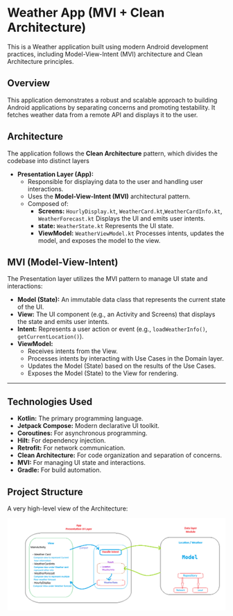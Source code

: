 # Weather App (MVI + Clean Architecture)

This is a Weather application built using modern Android development practices, including Model-View-Intent (MVI) architecture and Clean Architecture principles.

## Overview

This application demonstrates a robust and scalable approach to building Android applications by separating concerns and promoting testability. It fetches weather data from a remote API and displays it to the user.

## Architecture

The application follows the **Clean Architecture** pattern, which divides the codebase into distinct layers

*   **Presentation Layer (App):**
    *   Responsible for displaying data to the user and handling user interactions.
    *   Uses the **Model-View-Intent (MVI)** architectural pattern.
    *   Composed of:
        *   **Screens:** `HourlyDisplay.kt`, `WeatherCard.kt`,`WeatherCardInfo.kt`, `WeatherForecast.kt` Displays the UI and emits user intents.
        *   **state:** `WeatherState.kt` Represents the UI state.
        *   **ViewModel:** `WeatherViewModel.kt` Processes intents, updates the model, and exposes the model to the view.

## MVI (Model-View-Intent)

The Presentation layer utilizes the MVI pattern to manage UI state and interactions:

*   **Model (State):** An immutable data class that represents the current state of the UI.
*   **View:** The UI component (e.g., an Activity and Screens) that displays the state and emits user intents.
*   **Intent:** Represents a user action or event (e.g., `loadWeatherInfo()`, `getCurrentLocation()`).
*   **ViewModel:**
    *   Receives intents from the View.
    *   Processes intents by interacting with Use Cases in the Domain layer.
    *   Updates the Model (State) based on the results of the Use Cases.
    *   Exposes the Model (State) to the View for rendering.



-----------------
## Technologies Used

*   **Kotlin:** The primary programming language.
*   **Jetpack Compose:** Modern declarative UI toolkit.
*   **Coroutines:** For asynchronous programming.
*   **Hilt:** For dependency injection.
*   **Retrofit:** For network communication.
*   **Clean Architecture:** For code organization and separation of concerns.
*   **MVI:** For managing UI state and interactions.
*   **Gradle:** For build automation.

## Project Structure
A very high-level view of the Architecture:

![Architecture](docs/arch.png)